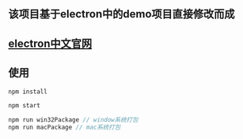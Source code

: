 ## 该项目基于electron中的demo项目直接修改而成

## [electron中文官网](https://www.electronjs.org/)

## 使用
```js
npm install

npm start

npm run win32Package // window系统打包
npm run macPackage // mac系统打包
```
